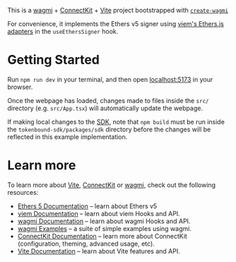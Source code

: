 This is a [wagmi](https://wagmi.sh) + [ConnectKit](https://docs.family.co/connectkit) + [Vite](https://vitejs.dev/) project bootstrapped with [`create-wagmi`](https://github.com/wagmi-dev/wagmi/tree/main/packages/create-wagmi)

For convenience, it implements the Ethers v5 signer using [viem's Ethers.js adapters](https://wagmi.sh/react/ethers-adapters) in the `useEthersSigner` hook.

# Getting Started

Run `npm run dev` in your terminal, and then open [localhost:5173](http://localhost:5173) in your browser.

Once the webpage has loaded, changes made to files inside the `src/` directory (e.g. `src/App.tsx`) will automatically update the webpage.

If making local changes to the [SDK](https://github.com/tokenbound/sdk/tree/main/packages/sdk), note that `npm build` must be run inside the `tokenbound-sdk/packages/sdk` directory before the changes will be reflected in this example implementation.

# Learn more

To learn more about [Vite](https://vitejs.dev/), [ConnectKit](https://docs.family.co/connectkit) or [wagmi](https://wagmi.sh), check out the following resources:

- [Ethers 5 Documentation](https://docs.ethers.org/v5/) – learn about Ethers v5
- [viem Documentation](https://viem.sh) – learn about viem Hooks and API.
- [wagmi Documentation](https://wagmi.sh) – learn about wagmi Hooks and API.
- [wagmi Examples](https://wagmi.sh/examples/connect-wallet) – a suite of simple examples using wagmi.
- [ConnectKit Documentation](https://docs.family.co/connectkit) – learn more about ConnectKit (configuration, theming, advanced usage, etc).
- [Vite Documentation](https://vitejs.dev/) – learn about Vite features and API.
